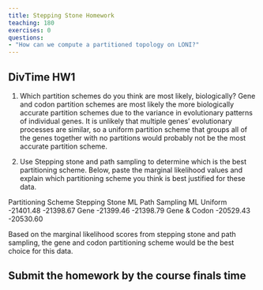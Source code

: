 ```yaml
---
title: Stepping Stone Homework
teaching: 180
exercises: 0
questions:
- "How can we compute a partitioned topology on LONI?"
---
```


## DivTime HW1
1. Which partition schemes do you think are most likely, biologically?
Gene and codon partition schemes are most likely the more biologically accurate partition schemes due to the variance in evolutionary patterns of individual genes.  It is unlikely that multiple genes’ evolutionary processes are similar, so a uniform partition scheme that groups all of the genes together with no partitions would probably not be the most accurate partition scheme.

2. Use Stepping stone and path sampling to determine which is the best partitioning scheme. Below, paste the marginal likelihood values and explain which partitioning scheme you think is best justified for these data.

Partitioning Scheme	Stepping Stone ML		Path Sampling ML
Uniform			-21401.48			-21398.67
Gene			-21399.46			-21398.79
Gene & Codon		-20529.43			-20530.60

Based on the marginal likelihood scores from stepping stone and path sampling, the gene and codon partitioning scheme would be the best choice for this data.

## Submit the homework by the course finals time